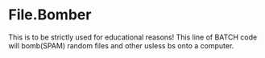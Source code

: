 # File.Bomber
This is to be strictly used for educational reasons! This line of BATCH code will bomb(SPAM) random files and other usless bs onto a computer.
